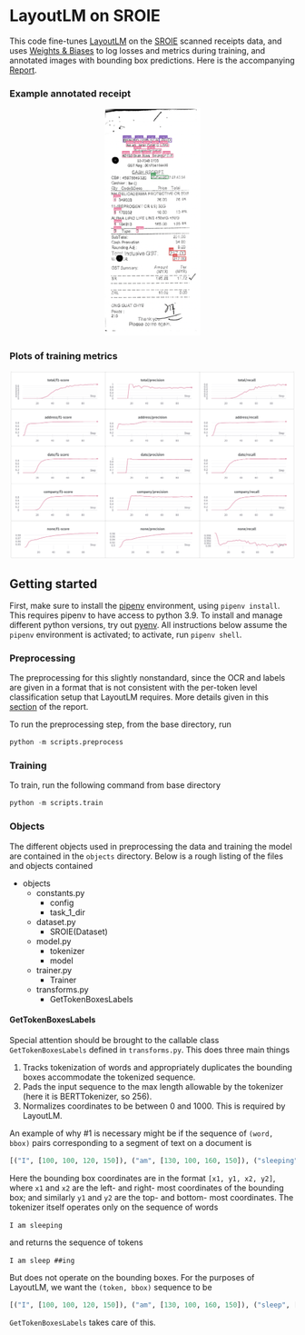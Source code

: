 # LayoutLM on SROIE

This code fine-tunes [LayoutLM](https://github.com/microsoft/unilm/tree/master/layoutlm) on the [SROIE](https://rrc.cvc.uab.es/?ch=13) scanned receipts data, and uses [Weights & Biases](https://wandb.ai/site) to log losses and metrics during training, and annotated images with bounding box predictions. Here is the accompanying [Report](https://wandb.ai/wandb-data-science/layoutlm_sroie_demo/reports/Fine-tuning-LayoutLM-on-SROIE-Information-Extraction-from-Scanned-Receipts--VmlldzoxMjI5NzE2).

### **Example annotated receipt**
<p align="center">
<img src="images/example_receipt_w_bboxes.png" height=400></img>
</p>


### **Plots of training metrics**
<p align="center">
<img src="iamges/../images/metrics_layoutlm_wandb.png" width=500></img>
</p>

## Getting started

First, make sure to install the [pipenv](https://github.com/pypa/pipenv) environment, using `pipenv install`. This requires pipenv to have access to python 3.9. To install and manage different python versions, try out [pyenv](https://github.com/pyenv/pyenv). All instructions below assume the `pipenv` environment is activated; to activate, run `pipenv shell`.

### Preprocessing

The preprocessing for this slightly nonstandard, since the OCR and labels are given in a format that is not consistent with the per-token level classification setup that LayoutLM requires. More details given in this [section](https://wandb.ai/wandb-data-science/layoutlm_sroie_demo/reports/Fine-tuning-LayoutLM-on-SROIE-Information-Extraction-from-Scanned-Receipts--VmlldzoxMjI5NzE2#general-pipeline) of the report.

To run the preprocessing step, from the base directory, run

```python
python -m scripts.preprocess
```

### Training

To train, run the following command from base directory

```python
python -m scripts.train
```

### Objects

The different objects used in preprocessing the data and training the model are contained in the `objects` directory. Below is a rough listing of the files and objects contained

- objects
  - constants.py
    - config
    - task_1_dir
  - dataset.py
    - SROIE(Dataset)
  - model.py
    - tokenizer
    - model
  - trainer.py
    - Trainer
  - transforms.py
    - GetTokenBoxesLabels


#### **GetTokenBoxesLabels**

Special attention should be brought to the callable class `GetTokenBoxesLabels` defined in `transforms.py`. This does three main things

1. Tracks tokenization of words and appropriately duplicates the bounding boxes accommodate the tokenized sequence.
2. Pads the input sequence to the max length allowable by the tokenizer (here it is BERTTokenizer, so 256).
3. Normalizes coordinates to be between 0 and 1000. This is required by LayoutLM.

An example of why #1 is necessary might be if the sequence of `(word, bbox)` pairs corresponding to a segment of text on a document is

```python
[("I", [100, 100, 120, 150]), ("am", [130, 100, 160, 150]), ("sleeping", [140, 100, 280, 150])]
```

Here the bounding box coordinates are in the format `[x1, y1, x2, y2]`, where `x1` and `x2` are the left- and right- most coordinates of the bounding box; and similarly `y1` and `y2` are the top- and bottom- most coordinates. The tokenizer itself operates only on the sequence of words

```I am sleeping```

and returns the sequence of tokens

```I am sleep ##ing```

But does not operate on the bounding boxes. For the purposes of LayoutLM, we want the `(token, bbox)` sequence to be

```python
[("I", [100, 100, 120, 150]), ("am", [130, 100, 160, 150]), ("sleep", [140, 100, 280, 150]), ("##ing", [140, 100, 280, 150])]
```

`GetTokenBoxesLabels` takes care of this.
